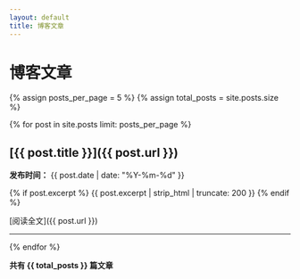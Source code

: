 ```yaml
---
layout: default
title: 博客文章
---
```


# 博客文章

{% assign posts_per_page = 5 %}
{% assign total_posts = site.posts.size %}

{% for post in site.posts limit: posts_per_page %}
## [{{ post.title }}]({{ post.url }})

**发布时间：** {{ post.date | date: "%Y-%m-%d" }}

{% if post.excerpt %}
{{ post.excerpt | strip_html | truncate: 200 }}
{% endif %}

[阅读全文]({{ post.url }})

---
{% endfor %}

**共有 {{ total_posts }} 篇文章**